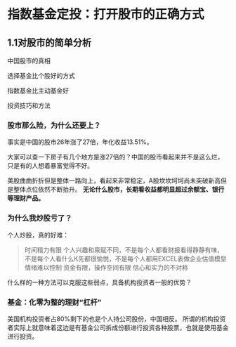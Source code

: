 # 指数基金定投：打开股市的正确方式

## 1.1对股市的简单分析

中国股市的真相


选择基金比个股好的方式


指数基金比主动基金好



投资技巧和方法


### 股市那么险，为什么还要上？

事实是中国的股市26年涨了27倍，年化收益13.51%。

大家可以查一下房子有几个地方是涨27倍的？中国的股市看起来并不是这么烂，只是有的人想着暴富觉得不好。

美股曲曲折折但是整体一路向上，看起来非常稳定，A股坎坎坷坷尚未突破新高但是整体点位依然不断抬升。
**无论什么股市，长期看收益都明显超过余额宝、银行等理财产品。**

### 为什么我炒股亏了？
个人炒股，真的好难：
>时间精力有限
>个人兴趣和禀赋不同，不是每个人都看财报看得静静有味，不是每个人看什么K先都很愉悦，不是每个人都用EXCEL表做企业估值模型
>情绪难以控制
>资金有限，操作空间有限
>信心和实力的不对称

什么样的一种方法可以克服这些弱点，具备机构投资者一般的优势？

### 基金：化零为整的理财“杠杆”
美国机构投资者占80%剩下的也是个人持公司股份，中国相反。
所谓的机构投资者实际上就意味着这边是有基金公司拆成份额进行投资各种股票，也就是使用基金进行投资。













































































































































